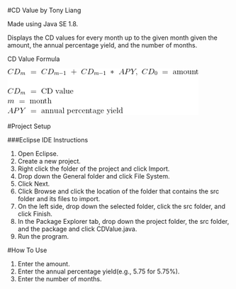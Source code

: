 #CD Value by Tony Liang

Made using Java SE 1.8.

Displays the CD values for every month up to the given month given the amount, the annual percentage yield, and the number of months.

CD Value Formula

![alt text][logo]

[logo]: https://github.com/tliang1/Java-Practice/raw/master/Practice/Intro-To-Java-8th-Ed-Daniel-Y.-Liang/Chapter-4/Chapter04P31/images/instructions/cd_value_formula.png "CD Value Formula"

#Project Setup

###Eclipse IDE Instructions
1. Open Eclipse.
2. Create a new project.
3. Right click the folder of the project and click Import.
4. Drop down the General folder and click File System.
5. Click Next.
6. Click Browse and click the location of the folder that contains the src folder and its files to import.
7. On the left side, drop down the selected folder, click the src folder, and click Finish.
8. In the Package Explorer tab, drop down the project folder, the src folder, and the package and click CDValue.java.
9. Run the program.

#How To Use
1. Enter the amount.
2. Enter the annual percentage yield(e.g., 5.75 for 5.75%).
3. Enter the number of months.